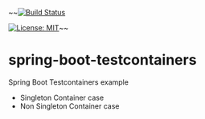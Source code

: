 ~~[![Build Status](https://travis-ci.com/claudioaltamura/spring-boot-testcontainers.svg?branch=master)](https://travis-ci.com/claudioaltamura/spring-boot-testcontainers)

[![License: MIT](https://img.shields.io/badge/License-MIT-yellow.svg)](https://opensource.org/licenses/MIT)~~

# spring-boot-testcontainers
Spring Boot Testcontainers example

* Singleton Container case
* Non Singleton Container case